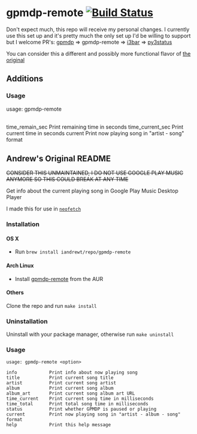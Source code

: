 # gpmdp-remote [![Build Status](https://travis-ci.com/gunslingerfry/gpmdp-remote.svg?branch=master)](https://travis-ci.com/gunslingerfry/gpmdp-remote)


Don't expect much, this repo will receive my personal changes. I currently use this set up and it's pretty much the only set up I'd be willing to support but I welcome PR's:
[gpmdp](https://github.com/MarshallOfSound/Google-Play-Music-Desktop-Player-UNOFFICIAL-/blob/master/docs/PlaybackAPI.md) => gpmdp-remote => [i3bar](https://i3wm.org/i3bar/) => [py3status](https://py3status.readthedocs.io/en/latest/modules.html#gpmdp)

You can consider this a different and possibly more functional flavor of [the original](https://github.com/iandrewt/gpmdp-remote)

## Additions

### Usage

usage: gpmdp-remote <option>

time\_remain\_sec       Print remaining time in seconds
time\_current\_sec      Print current time in seconds
current                 Print now playing song in "artist - song" format

## Andrew's Original README

~~CONSIDER THIS UNMAINTAINED, I DO NOT USE GOOGLE PLAY MUSIC ANYMORE SO THIS COULD BREAK AT ANY TIME~~

Get info about the current playing song in Google Play Music Desktop Player

I made this for use in [`neofetch`](https://github.com/dylanaraps/neofetch)

### Installation

#### OS X

- Run `brew install iandrewt/repo/gpmdp-remote`

#### Arch Linux

- Install [gpmdp-remote](https://aur.archlinux.org/packages/gpmdp-remote) from the AUR

#### Others

Clone the repo and run `make install`

### Uninstallation

Uninstall with your package manager, otherwise run `make uninstall`

### Usage

    usage: gpmdp-remote <option>

    info            Print info about now playing song
    title           Print current song title
    artist          Print current song artist
    album           Print current song album
    album_art       Print current song album art URL
    time_current    Print current song time in milliseconds
    time_total      Print total song time in milliseconds
    status          Print whether GPMDP is paused or playing
    current         Print now playing song in "artist - album - song" format
    help            Print this help message

